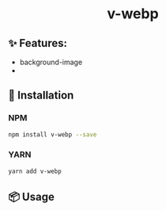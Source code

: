 <h1 align="center">
  v-webp
</h1>

## ✨ Features:

- background-image
- <img/>

## 🔧 Installation

### NPM

```bash
npm install v-webp --save
```
### YARN

```bash
yarn add v-webp
```

## 📦 Usage
<img v-webp="./static/img/test.jpg"/>
<div v-webp.bg="[require('./assets/test.jpg'), require('./assets/test.webp')]"></div>